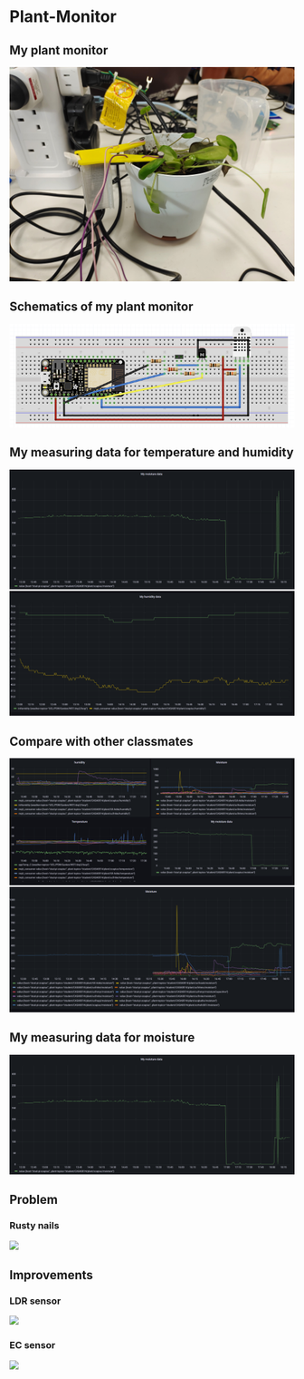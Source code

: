 # Plant-Monitor
## My plant monitor
![image](https://github.com/HanpuLiu12138/Plant-Monitor/blob/main/image/My%20plant%20monitor.jpg)
## Schematics of my plant monitor
![image](https://github.com/HanpuLiu12138/Plant-Monitor/blob/main/image/Schematics.png)
## My measuring data for temperature and humidity
![image](https://github.com/HanpuLiu12138/Plant-Monitor/blob/main/image/My%20moisture.png)
![image](https://github.com/HanpuLiu12138/Plant-Monitor/blob/main/image/my%20humidiy.png)
## Compare with other classmates
![image](https://github.com/HanpuLiu12138/Plant-Monitor/blob/main/image/comparision.png)
![image](https://github.com/HanpuLiu12138/Plant-Monitor/blob/main/image/moisture.png)
## My measuring data for moisture
![image](https://github.com/HanpuLiu12138/Plant-Monitor/blob/main/image/My%20moisture.png)

## Problem
### Rusty nails
![](https://img95.699pic.com/xsj/04/dg/ti.jpg!/fh/300)

## Improvements
### LDR sensor
![](https://www.electronicsforu.com/wp-contents/uploads/2020/09/LDR.jpg)
### EC sensor
![](https://files.seeedstudio.com/wiki/Grove-EC_Sensor_kit/img/110020292.01.png)
